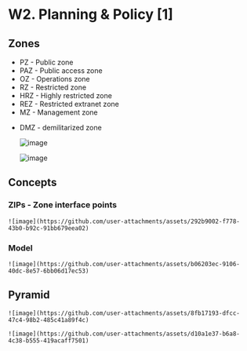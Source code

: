 
# W2. Planning & Policy [1] 

## Zones

- PZ - Public zone 
- PAZ - Public access zone
- OZ - Operations zone
- RZ - Restricted zone
- HRZ - Highly restricted zone
- REZ - Restricted extranet zone
- MZ - Management zone
* DMZ - demilitarized zone

	![image](https://github.com/user-attachments/assets/09fef27b-baac-41af-af26-eb611ddb9f11)

	![image](https://github.com/user-attachments/assets/510a09b1-74d0-416a-bd64-8d2ec4b4b124)


 
## Concepts

### ZIPs - Zone interface points  

	![image](https://github.com/user-attachments/assets/292b9002-f778-43b0-b92c-91bb679eea02)


### Model 

	![image](https://github.com/user-attachments/assets/b06203ec-9106-40dc-8e57-6bb06d17ec53)


## Pyramid

	![image](https://github.com/user-attachments/assets/8fb17193-dfcc-47c4-98b2-485c41a89f4c)

	![image](https://github.com/user-attachments/assets/d10a1e37-b6a8-4c38-b555-419acaff7501)




